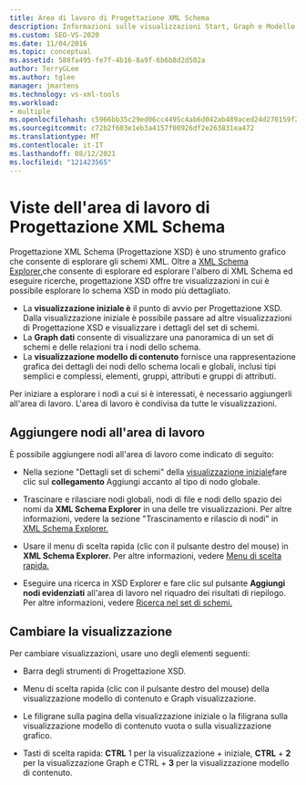 ```yaml
---
title: Area di lavoro di Progettazione XML Schema
description: Informazioni sulle visualizzazioni Start, Graph e Modello di contenuto nell'area di lavoro Progettazione XML Schema (Progettazione XSD) in Visual Studio.
ms.custom: SEO-VS-2020
ms.date: 11/04/2016
ms.topic: conceptual
ms.assetid: 588fa495-fe7f-4b16-8a9f-6b6b8d2d502a
author: TerryGLee
ms.author: tglee
manager: jmartens
ms.technology: vs-xml-tools
ms.workload:
- multiple
ms.openlocfilehash: c5966bb35c29ed06cc4495c4ab6d042ab489aced24d270159f202adc4a101f3d
ms.sourcegitcommit: c72b2f603e1eb3a4157f00926df2e263831ea472
ms.translationtype: MT
ms.contentlocale: it-IT
ms.lasthandoff: 08/12/2021
ms.locfileid: "121423565"
---
```

# <a name="xml-schema-designer-workspace-views"></a>Viste dell'area di lavoro di Progettazione XML Schema

Progettazione XML Schema (Progettazione XSD) è uno strumento grafico che consente di esplorare gli schemi XML. Oltre a [XML Schema Explorer,](../xml-tools/xml-schema-explorer.md)che consente di esplorare ed esplorare l'albero di XML Schema ed eseguire ricerche, progettazione XSD offre tre visualizzazioni in cui è possibile esplorare lo schema XSD in modo più dettagliato.

- La **visualizzazione iniziale è** il punto di avvio per Progettazione XSD. Dalla visualizzazione iniziale è possibile passare ad altre visualizzazioni di Progettazione XSD e visualizzare i dettagli del set di schemi.
- La **Graph dati** consente di visualizzare una panoramica di un set di schemi e delle relazioni tra i nodi dello schema.
- La **visualizzazione modello di contenuto** fornisce una rappresentazione grafica dei dettagli dei nodi dello schema locali e globali, inclusi tipi semplici e complessi, elementi, gruppi, attributi e gruppi di attributi.

Per iniziare a esplorare i nodi a cui si è interessati, è necessario aggiungerli all'area di lavoro. L'area di lavoro è condivisa da tutte le visualizzazioni.

## <a name="add-nodes-to-the-workspace"></a>Aggiungere nodi all'area di lavoro

È possibile aggiungere nodi all'area di lavoro come indicato di seguito:

- Nella sezione "Dettagli set di schemi" della [visualizzazione iniziale](../xml-tools/start-view.md)fare clic sul **collegamento** Aggiungi accanto al tipo di nodo globale.

- Trascinare e rilasciare nodi globali, nodi di file e nodi dello spazio dei nomi da **XML Schema Explorer** in una delle tre visualizzazioni. Per altre informazioni, vedere la sezione "Trascinamento e rilascio di nodi" in [XML Schema Explorer.](../xml-tools/xml-schema-explorer.md)

- Usare il menu di scelta rapida (clic con il pulsante destro del mouse) in **XML Schema Explorer.** Per altre informazioni, vedere [Menu di scelta rapida.](../xml-tools/context-menus-xml-schema-explorer.md)

- Eseguire una ricerca in XSD Explorer e fare clic sul pulsante **Aggiungi nodi evidenziati** all'area di lavoro nel riquadro dei risultati di riepilogo. Per altre informazioni, vedere [Ricerca nel set di schemi.](../xml-tools/searching-the-schema-set.md)

## <a name="switch-views"></a>Cambiare la visualizzazione

Per cambiare visualizzazioni, usare uno degli elementi seguenti:

- Barra degli strumenti di Progettazione XSD.

- Menu di scelta rapida (clic con il pulsante destro del mouse) della visualizzazione modello di contenuto e Graph visualizzazione.

- Le filigrane sulla pagina della visualizzazione iniziale o la filigrana sulla visualizzazione modello di contenuto vuota o sulla visualizzazione grafico.

- Tasti di scelta rapida: **CTRL** 1 per la visualizzazione +  iniziale, **CTRL** + **2** per la visualizzazione Graph e CTRL + **3** per la visualizzazione modello di contenuto.
